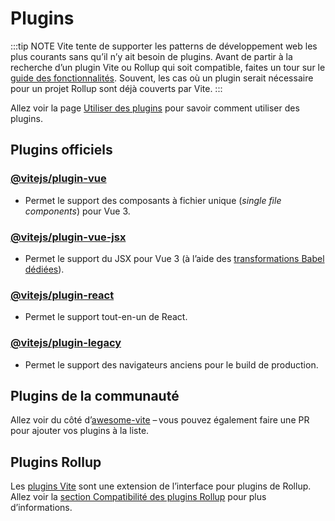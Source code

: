 # Plugins

:::tip NOTE
Vite tente de supporter les patterns de développement web les plus courants sans qu’il n’y ait besoin de plugins. Avant de partir à la recherche d’un plugin Vite ou Rollup qui soit compatible, faites un tour sur le [guide des fonctionnalités](../guide/features.md). Souvent, les cas où un plugin serait nécessaire pour un projet Rollup sont déjà couverts par Vite.
:::

Allez voir la page [Utiliser des plugins](../guide/using-plugins.md) pour savoir comment utiliser des plugins.

## Plugins officiels

### [@vitejs/plugin-vue](https://github.com/vitejs/vite/tree/main/packages/plugin-vue)

- Permet le support des composants à fichier unique (_single file components_) pour Vue 3.

### [@vitejs/plugin-vue-jsx](https://github.com/vitejs/vite/tree/main/packages/plugin-vue-jsx)

- Permet le support du JSX pour Vue 3 (à l’aide des [transformations Babel dédiées](https://github.com/vuejs/jsx-next)).

### [@vitejs/plugin-react](https://github.com/vitejs/vite/tree/main/packages/plugin-react)

- Permet le support tout-en-un de React.

### [@vitejs/plugin-legacy](https://github.com/vitejs/vite/tree/main/packages/plugin-legacy)

- Permet le support des navigateurs anciens pour le build de production.

## Plugins de la communauté

Allez voir du côté d’[awesome-vite](https://github.com/vitejs/awesome-vite#plugins) – vous pouvez également faire une PR pour ajouter vos plugins à la liste.

## Plugins Rollup

Les [plugins Vite](../guide/api-plugin) sont une extension de l’interface pour plugins de Rollup. Allez voir la [section Compatibilité des plugins Rollup](../guide/api-plugin#compatibilite-des-plugins-rollup) pour plus d’informations.
